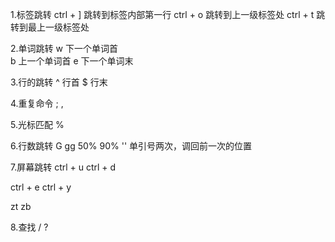 1.标签跳转
ctrl + ] 跳转到标签内部第一行
ctrl + o 跳转到上一级标签处
ctrl + t 跳转到最上一级标签处

2.单词跳转
w 下一个单词首  
b 上一个单词首
e 下一个单词末

3.行的跳转
^ 行首
$ 行末

4.重复命令
;
,

5.光标匹配
%

6.行数跳转
G
gg
50%
90%
'' 单引号两次，调回前一次的位置

7.屏幕跳转
ctrl + u
ctrl + d

ctrl + e
ctrl + y

zt
zb

8.查找
/
?



